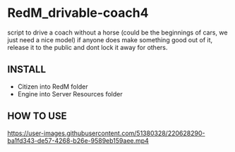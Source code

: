 # RedM_drivable-coach4
script to drive a coach without a horse (could be the beginnings of cars, we just need a nice model) if anyone does make something good out of it, release it to the public and dont lock it away for others.

## INSTALL

- Citizen into RedM folder
- Engine into Server Resources folder

## HOW TO USE

https://user-images.githubusercontent.com/51380328/220628290-ba1fd343-de57-4268-b26e-9589eb159aee.mp4
